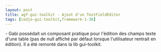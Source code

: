 ```yaml
---
layout: post
title: agf-gui-toolkit - Ajout d'un TextFieldEditor
tags: [codjo-gui-toolkit,framework-1-36]
---
```

\- Gabi possédait un composant pratique pour l'édition des champs texte d'une table (pas de null affiché par défaut lorsque l'utilisateur rentrait en édition). Il a été remonté dans la lib gui-toolkit.